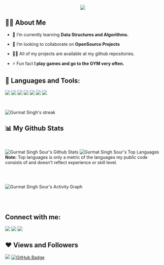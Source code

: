 <p align = "center"> <img src="https://readme-typing-svg.herokuapp.com?font=aerial&color=%2336BCF7&width=490&lines=Hi%2C+I'm+Gurmat+Singh+Sour!;Currently+pursuing+my+B.E+degree+in+CS;"> </p>

## 🙋‍♂️ About Me

- 🌱 I’m currently learning **Data Structures and Algorithms.**

- 👯 I’m looking to collaborate on **OpenSource Projects**

- 👨‍💻 All of my projects are available at my github repositories. 

- ⚡ Fun fact **I play games and go to the GYM very often.**

## 🚀 Languages and Tools:

<p align="left"> 
    <img src="https://img.icons8.com/color/48/000000/java-coffee-cup-logo.png"/> 
    <img src="https://img.icons8.com/color/48/000000/javascript.png"/>  
    <img src="https://img.icons8.com/color/48/000000/html-5.png"/>  
    <img src="https://img.icons8.com/color/48/000000/css3.png"/>  
    <img src="https://img.icons8.com/color/48/000000/bootstrap.png"/>  
    <img src="https://img.icons8.com/color/48/000000/python.png"/>  
    <img src="https://img.icons8.com/fluency/48/000000/adobe-photoshop.png"/>
</p>


<br/>

<p align="left">
<img alt="Gurmat Singh's streak" src="https://github-readme-streak-stats.herokuapp.com/?user=gurmatsinghsour&theme=black-ice&hide_border=true&stroke=0000&background=060A0CD0"/>
</p>

## 📊 My Github Stats

  <br/>
  
  <img alt="Gurmat Singh Sour's Github Stats" src="https://github-readme-stats.vercel.app/api?username=gurmatsinghsour&show_icons=true&count_private=true&theme=react&hide_border=true&bg_color=0D1117" /></a>
<img alt="Gurmat Singh Sour's Top Languages" src="https://github-readme-stats.vercel.app/api/top-langs/?username=gurmatsinghsour&langs_count=8&count_private=true&layout=compact&theme=react&hide_border=true&bg_color=0D1117" /></a>
  <br/>
  <b>Note:</b> Top languages is only a metric of the languages my public code consists of and doesn't reflect experience or skill level.


<br/>
<br/>

<img alt="Gurmat Singh Sour's Activity Graph" src="https://activity-graph.herokuapp.com/graph?username=gurmatsinghsour&bg_color=0D1117&color=5BCDEC&line=5BCDEC&point=FFFFFF&hide_border=true" /></a>

<br/>
<br/>

## Connect with me:
<p align="left">

<a href = "https://www.linkedin.com/in/gurmat-singh-sour-a30665217/"><img src="https://img.icons8.com/fluent/48/000000/linkedin.png"/></a>
<a href = "https://twitter.com/arcyqt"><img src="https://img.icons8.com/fluent/48/000000/twitter.png"/></a>
<a href = "https://www.instagram.com/gurmatsinghsour/"><img src="https://img.icons8.com/fluent/48/000000/instagram-new.png"/></a>

</p>

## ❤ Views and Followers
<img src="https://komarev.com/ghpvc/?username=gurmatsinghsour">
<a href="https://github.com/gurmatsinghsour?tab=followers"><img src="https://img.shields.io/github/followers/gurmatsinghsour?label=Followers&style=social" alt="GitHub Badge"></a>
